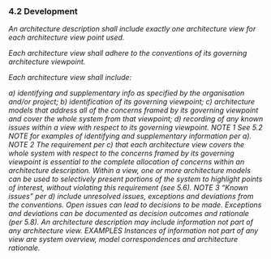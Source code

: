 ### 4.2 Development



*An architecture description shall include exactly one architecture view for each architecture view point used.*

*Each architecture view shall adhere to the conventions of its governing architecture viewpoint.*

*Each architecture view shall include:*

*a) identifying and supplementary info as specified by the organisation and/or project;
b) identification of its governing viewpoint;
c) architecture models that address all of the concerns framed by its governing viewpoint and cover the
whole system from that viewpoint;
d) recording of any known issues within a view with respect to its governing viewpoint.
NOTE 1 See 5.2 NOTE for examples of identifying and supplementary information per a).
NOTE 2 The requirement per c) that each architecture view covers the whole system with respect to the concerns framed by its governing viewpoint is essential to the complete allocation of concerns within an architecture description. Within a view, one or more architecture models can be used to selectively present portions of the system to highlight points of interest, without violating this requirement (see 5.6).
NOTE 3 “Known issues” per d) include unresolved issues, exceptions and deviations from the conventions. Open issues can lead to decisions to be made. Exceptions and deviations can be documented as decision outcomes and rationale (per 5.8).
An architecture description may include information not part of any architecture view.
EXAMPLES Instances of information not part of any view are system overview, model correspondences and architecture rationale.*
